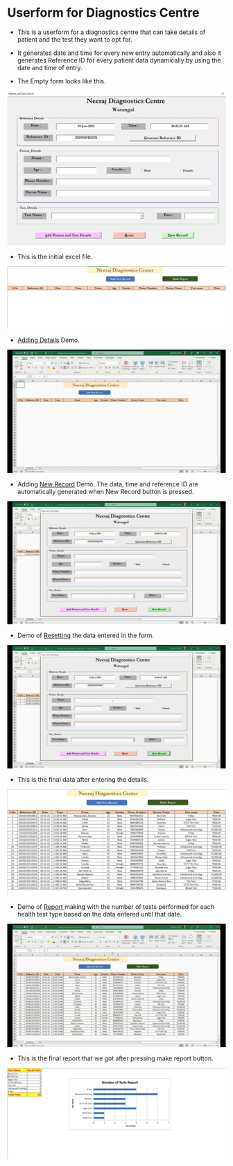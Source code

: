 # Userform for Diagnostics Centre

- This is a userform for a diagnostics centre that can take details of patient and the test they want to opt for.

- It generates date and time for every new entry automatically and also it generates Reference ID for every patient data dynamically by  using the date and time of entry.

- The Empty form looks like this.

![emptyform](/Screenshots/Empty%20Form.jpeg)

- This is the initial excel file.

![initialfile](/Screenshots/initial%20form.jpeg)

- <a href="https://user-images.githubusercontent.com/86230018/227480339-23eae173-df73-4e8e-8c6b-511051232dde.mp4" text-decoration = none>Adding Details</a> Demo.

![adddetails](/Screenshots/Add%20details.gif)

- Adding <a href="https://user-images.githubusercontent.com/86230018/227484260-bb68fb3d-cad8-4b20-aa9b-8497cd9b6526.mp4" text-decoration = none>New Record</a> Demo. The data, time and reference ID are automatically generated when New Record button is pressed.

![newrecord](/Screenshots/New%20Record.gif)

- Demo of <a href="https://user-images.githubusercontent.com/86230018/227484337-f636ff30-1301-474e-b6ee-058af9092291.mp4" text-decoration = none>Resetting</a> the data entered in the form.

![reset](/Screenshots/Reset.gif)

- This is the final data after entering the details.

![finalform](/Screenshots/final%20form.jpeg)

- Demo of <a href="https://user-images.githubusercontent.com/86230018/231160677-e69e1446-3ef1-463f-8619-dd236306da1a.mp4" text-decoration = none>Report </a>making with the number of tests performed for each health test type based on the data entered until that date.

![reset](/Screenshots/Report%20making.gif)

- This is the final report that we got after pressing make report button.

![finalform](/Screenshots/final%20report.jpg)
